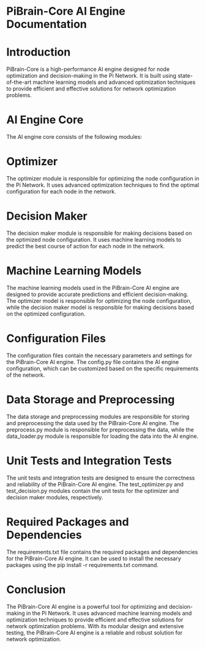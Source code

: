 # PiBrain-Core AI Engine Documentation

# Introduction

PiBrain-Core is a high-performance AI engine designed for node optimization and decision-making in the Pi Network. It is built using state-of-the-art machine learning models and advanced optimization techniques to provide efficient and effective solutions for network optimization problems.

# AI Engine Core

The AI engine core consists of the following modules:

# Optimizer

The optimizer module is responsible for optimizing the node configuration in the Pi Network. It uses advanced optimization techniques to find the optimal configuration for each node in the network.

# Decision Maker

The decision maker module is responsible for making decisions based on the optimized node configuration. It uses machine learning models to predict the best course of action for each node in the network.

# Machine Learning Models

The machine learning models used in the PiBrain-Core AI engine are designed to provide accurate predictions and efficient decision-making. The optimizer model is responsible for optimizing the node configuration, while the decision maker model is responsible for making decisions based on the optimized configuration.

# Configuration Files

The configuration files contain the necessary parameters and settings for the PiBrain-Core AI engine. The config.py file contains the AI engine configuration, which can be customized based on the specific requirements of the network.

# Data Storage and Preprocessing

The data storage and preprocessing modules are responsible for storing and preprocessing the data used by the PiBrain-Core AI engine. The preprocess.py module is responsible for preprocessing the data, while the data_loader.py module is responsible for loading the data into the AI engine.

# Unit Tests and Integration Tests

The unit tests and integration tests are designed to ensure the correctness and reliability of the PiBrain-Core AI engine. The test_optimizer.py and test_decision.py modules contain the unit tests for the optimizer and decision maker modules, respectively.

# Required Packages and Dependencies

The requirements.txt file contains the required packages and dependencies for the PiBrain-Core AI engine. It can be used to install the necessary packages using the pip install -r requirements.txt command.

# Conclusion

The PiBrain-Core AI engine is a powerful tool for optimizing and decision-making in the Pi Network. It uses advanced machine learning models and optimization techniques to provide efficient and effective solutions for network optimization problems. With its modular design and extensive testing, the PiBrain-Core AI engine is a reliable and robust solution for network optimization.
